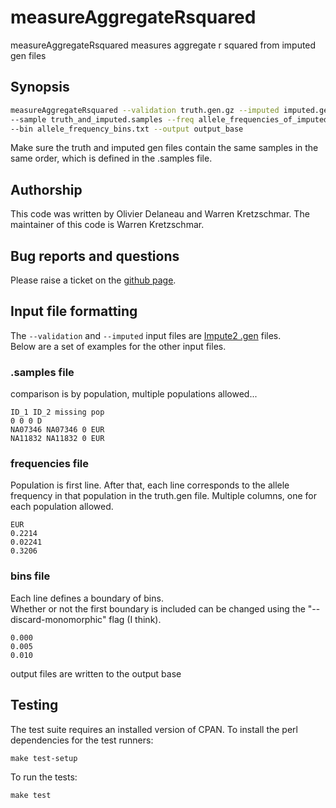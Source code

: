 measureAggregateRsquared
========================

measureAggregateRsquared measures aggregate r squared from imputed gen files

Synopsis
--------

```bash
measureAggregateRsquared --validation truth.gen.gz --imputed imputed.gen.gz \
--sample truth_and_imputed.samples --freq allele_frequencies_of_imputed_sites.freq \
--bin allele_frequency_bins.txt --output output_base
```

Make sure the truth and imputed gen files contain the same samples in the same order, which is defined in the .samples file. 

Authorship
----------
This code was written by Olivier Delaneau and Warren Kretzschmar.  The maintainer of this code is Warren Kretzschmar.

Bug reports and questions
------------------------
Please raise a ticket on the [github page](https://github.com/winni2k/measureAggregateRsquared/issues).

Input file formatting
---------------------

The `--validation` and `--imputed` input files are [Impute2 .gen](https://mathgen.stats.ox.ac.uk/genetics_software/shapeit/shapeit.html#gensample) files.  
Below are a set of examples for the other input files.

### .samples file

comparison is by population, multiple populations allowed...

    ID_1 ID_2 missing pop
    0 0 0 D
    NA07346 NA07346 0 EUR
    NA11832 NA11832 0 EUR

### frequencies file

Population is first line. After that, each line corresponds to the allele frequency in 
that population in the truth.gen file.  Multiple columns, one for each population
allowed.

    EUR
    0.2214
    0.02241
    0.3206

### bins file

Each line defines a boundary of bins.  
Whether or not the first boundary is included can be changed using the "--discard-monomorphic" flag (I think).

    0.000
    0.005
    0.010

output files are written to the output base


Testing
-------

The test suite requires an installed version of CPAN. To install the perl dependencies for the test runners:

    make test-setup

To run the tests:

    make test
